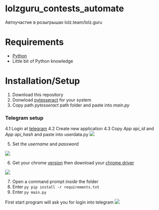 # lolzguru_contests_automate
Автоучастие в розыгрышах lolz.team/lolz.guru

# Requirements
- [Python](https://www.python.org/downloads/)
- Little bit of Python knowledge


# Installation/Setup
1. Download this repository
2. Donwload [pytesseract](https://github.com/UB-Mannheim/tesseract/wiki) for your system
3. Copy path *pytesseract* path folder and paste into *main.py*
<imt src="https://i.imgur.com/n4mG01l.png">

### Telegram setup
4.1 Login at [telegram](https://my.telegram.org/apps)
4.2 Create new application
4.3 Copy *App api_id* and *App api_hash* and paste into userdata.py
<img src="https://i.imgur.com/FFWxp3E.png">

5. Set the *username* and *password*
<img src="https://i.imgur.com/CfHYm2Y.png">

6. Get your chrome [version](https://www.whatismybrowser.com/detect/what-version-of-chrome-do-i-have) then download your [chrome driver](https://chromedriver.chromium.org/downloads)
<img src="https://i.imgur.com/e4FJIS5.png">

7. Open a command prompt *inside* the folder
8. Enter `py pip install -r requirements.txt`
10. Enter `py main.py`

First start program will ask you for login into telegram
<img src="https://i.imgur.com/pYNihZF.png">






